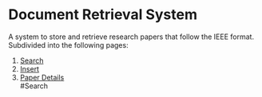 # Document Retrieval System
A system to store and retrieve research papers that follow the IEEE format.    
Subdivided into the following pages:
1) [Search]()
2) [Insert]()
3) [Paper Details]()  
#Search


